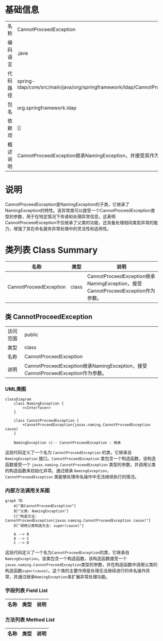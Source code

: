 # 基础信息

|      |      |
|------|------|
| 名称 | CannotProceedException |
| 编码语言 | .java |
| 代码路径 | spring-ldap/core/src/main/java/org/springframework/ldap/CannotProceedException.java |
| 包名 | org.springframework.ldap |
| 依赖项 | [] |
| 概述说明 | CannotProceedException继承NamingException，并接受其作为参数。 |

# 说明

CannotProceedException是NamingException的子类，它继承了NamingException的特性。该异常类可以接受一个CannotProceedException类型的参数，用于在特定情况下传递和处理异常信息。这表明CannotProceedException不仅继承了父类的功能，还具备处理相同类型异常的能力，增强了其在命名服务异常处理中的灵活性和适用性。

# 类列表 Class Summary

| 名称   | 类型  | 说明 |
|-------|------|-------------|
| CannotProceedException | class | CannotProceedException继承NamingException，接受CannotProceedException作为参数。 |



## 类 CannotProceedException

|      |      |
|------|------|
| 访问范围 | public |
| 类型 | class |
| 名称 | CannotProceedException |
| 说明 | CannotProceedException继承NamingException，接受CannotProceedException作为参数。 |


### UML类图

```mermaid
classDiagram
    class NamingException {
        <<Interface>>
    }

    class CannotProceedException {
        +CannotProceedException(javax.naming.CannotProceedException cause)
    }

    NamingException <|-- CannotProceedException : 继承
```

这段代码定义了一个名为 `CannotProceedException` 的类，它继承自 `NamingException` 接口。`CannotProceedException` 类包含一个构造函数，该构造函数接受一个 `javax.naming.CannotProceedException` 类型的参数，并调用父类的构造函数来初始化异常。通过继承 `NamingException`，`CannotProceedException` 类能够处理命名操作中无法继续执行的情况。


### 内部方法调用关系图

```mermaid
graph TD
    A["类CannotProceedException"]
    B["父类: NamingException"]
    C["构造方法: CannotProceedException(javax.naming.CannotProceedException cause)"]
    D["调用父类构造方法: super(cause)"]

    A --> B
    A --> C
    C --> D
```

这段代码定义了一个名为`CannotProceedException`的类，它继承自`NamingException`。该类包含一个构造函数，该构造函数接受一个`javax.naming.CannotProceedException`类型的参数，并在构造函数中调用父类的构造函数`super(cause)`。这个类的主要作用是处理无法继续进行的命名操作异常，并通过继承`NamingException`来扩展异常处理功能。

### 字段列表 Field List

| 名称  | 类型  | 说明 |
|-------|-------|------|

### 方法列表 Method List

| 名称  | 类型  | 说明 |
|-------|-------|------|




